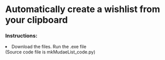 <h1>Automatically create a wishlist from your clipboard</h1>

<h3>Instructions:</h3> 
	<li>Download the files. Run the .exe file</li>
 	(Source code file is mkMudaeList_code.py)
